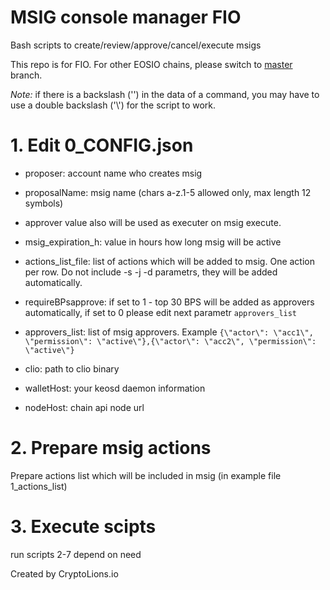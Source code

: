# MSIG console manager FIO
  
Bash scripts to create/review/approve/cancel/execute msigs
  
This repo is for FIO.  For other EOSIO chains, please switch to [master](https://github.com/CryptoLions/MSIG_console_manager/tree/master) branch.

_Note:_ if there is a backslash ('\') in the data of a command, you may have to use a double backslash ('\\') for the script to work.
  
# 1. Edit 0_CONFIG.json
- proposer: account name who creates msig
- proposalName: msig name (chars a-z.1-5 allowed only, max length 12 symbols)
- approver value also will be used as executer on msig execute.
- msig_expiration_h: value in hours how long msig will be active
  
- actions_list_file: list of actions which will be added to msig. One action per row. Do not include -s -j -d parametrs, they will be added automatically.
  
- requireBPsapprove: if set to 1 - top 30 BPS will be added as approvers automatically, if set to 0 please edit next parametr `approvers_list`
- approvers_list: list of msig approvers. Example `{\"actor\": \"acc1\", \"permission\": \"active\"},{\"actor\": \"acc2\", \"permission\": \"active\"}`
  
- clio: path to clio binary
- walletHost: your keosd daemon information
- nodeHost: chain api node url
  
# 2. Prepare msig actions  
  Prepare actions list which will be included in msig (in example file 1_actions_list)
  
# 3. Execute scipts  
run scripts 2-7 depend on need
  
  
Created by CryptoLions.io
